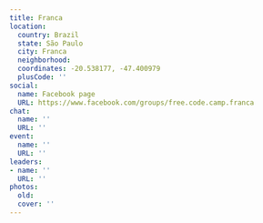 ```yaml
---
title: Franca
location:
  country: Brazil
  state: São Paulo
  city: Franca
  neighborhood: 
  coordinates: -20.538177, -47.400979
  plusCode: ''
social:
  name: Facebook page
  URL: https://www.facebook.com/groups/free.code.camp.franca
chat:
  name: ''
  URL: ''
event:
  name: ''
  URL: ''
leaders:
- name: ''
  URL: ''
photos:
  old: 
  cover: ''
---
```

